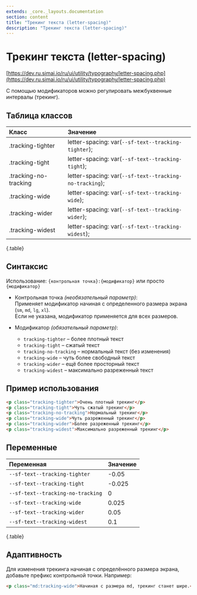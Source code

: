 ```yaml
---
extends: _core._layouts.documentation
section: content
title: "Трекинг текста (letter-spacing)"
description: "Трекинг текста (letter-spacing)"
---
```


# Трекинг текста (letter-spacing)

[https://dev.ru.simai.io/ru/ui/utility/typography/letter-spacing.php](https://dev.ru.simai.io/ru/ui/utility/typography/letter-spacing.php)

С помощью модификаторов можно регулировать межбуквенные интервалы (трекинг).

## Таблица классов

| Класс                 | Значение                            |
|:----------------------|:--------------------------------------------------------|
| .tracking-tighter     | letter-spacing: var(`--sf-text--tracking-tighter`);     |
| .tracking-tight       | letter-spacing: var(`--sf-text--tracking-tight`);       |
| .tracking-no-tracking | letter-spacing: var(`--sf-text--tracking-no-tracking`); |
| .tracking-wide        | letter-spacing: var(`--sf-text--tracking-wide`);        |
| .tracking-wider       | letter-spacing: var(`--sf-text--tracking-wider`);       |
| .tracking-widest      | letter-spacing: var(`--sf-text--tracking-widest`);      |
{.table}
## Синтаксис

Использование: `{контрольная точка}:{модификатор}` или просто `{модификатор}`

- Контрольная точка *(необязательный параметр)*:  
  Применяет модификатор начиная с определенного размера экрана (`sm`, `md`, `lg`, `xl`).  
  Если не указана, модификатор применяется для всех размеров.

- Модификатор *(обязательный параметр)*:

    - `tracking-tighter` – более плотный текст
    - `tracking-tight` – сжатый текст
    - `tracking-no-tracking` – нормальный текст (без изменения)
    - `tracking-wide` – чуть более свободный текст
    - `tracking-wider` – ещё более просторный текст
    - `tracking-widest` – максимально разреженный текст

## Пример использования

```html
<p class="tracking-tighter">Очень плотный трекинг</p>
<p class="tracking-tight">Чуть сжатый трекинг</p>
<p class="tracking-no-tracking">Нормальный трекинг</p>
<p class="tracking-wide">Чуть разреженный трекинг</p>
<p class="tracking-wider">Более разреженный трекинг</p>
<p class="tracking-widest">Максимально разреженный трекинг</p>
```

## Переменные

| Переменная                        | Значение |
|:----------------------------------|:---------|
| `--sf-text--tracking-tighter`     | -0.05    |
| `--sf-text--tracking-tight`       | -0.025   |
| `--sf-text--tracking-no-tracking` | 0        |
| `--sf-text--tracking-wide`        | 0.025    |
| `--sf-text--tracking-wider`       | 0.05     |
| `--sf-text--tracking-widest`      | 0.1      |
{.table}

## Адаптивность

Для изменения трекинга начиная с определённого размера экрана, добавьте префикс контрольной точки. Например:

```html
<p class="md:tracking-wide">Начиная с размера md, трекинг станет шире.</p>
```
